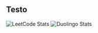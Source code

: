 ## Testo

![LeetCode Stats](https://leetcard.jacoblin.cool/Dabidesu?theme=nord&font=Shippori%20Mincho%20B1&ext=heatmap)
![Duolingo Stats](https://duolingo-stats-card.vercel.app/api?username=Dabidxd&sort=xp&theme=github-dark)
<!--
**Dabidesu/Dabidesu** is a ✨ _special_ ✨ repository because its `README.md` (this file) appears on your GitHub profile.

Here are some ideas to get you started:

- 🔭 I’m currently working on ...
- 🌱 I’m currently learning ...
- 👯 I’m looking to collaborate on ...
- 🤔 I’m looking for help with ...
- 💬 Ask me about ...
- 📫 How to reach me: ...
- 😄 Pronouns: ...
- ⚡ Fun fact: ...
-->
